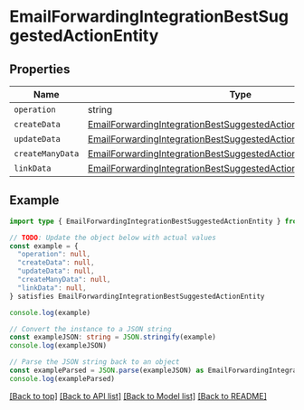 
# EmailForwardingIntegrationBestSuggestedActionEntity


## Properties

Name | Type
------------ | -------------
`operation` | string
`createData` | [EmailForwardingIntegrationBestSuggestedActionEntityCreateData](EmailForwardingIntegrationBestSuggestedActionEntityCreateData.md)
`updateData` | [EmailForwardingIntegrationBestSuggestedActionEntityUpdateData](EmailForwardingIntegrationBestSuggestedActionEntityUpdateData.md)
`createManyData` | [EmailForwardingIntegrationBestSuggestedActionEntityCreateManyData](EmailForwardingIntegrationBestSuggestedActionEntityCreateManyData.md)
`linkData` | [EmailForwardingIntegrationBestSuggestedActionEntityLinkData](EmailForwardingIntegrationBestSuggestedActionEntityLinkData.md)

## Example

```typescript
import type { EmailForwardingIntegrationBestSuggestedActionEntity } from '@usesofia/pegasus-ai-api-sdk'

// TODO: Update the object below with actual values
const example = {
  "operation": null,
  "createData": null,
  "updateData": null,
  "createManyData": null,
  "linkData": null,
} satisfies EmailForwardingIntegrationBestSuggestedActionEntity

console.log(example)

// Convert the instance to a JSON string
const exampleJSON: string = JSON.stringify(example)
console.log(exampleJSON)

// Parse the JSON string back to an object
const exampleParsed = JSON.parse(exampleJSON) as EmailForwardingIntegrationBestSuggestedActionEntity
console.log(exampleParsed)
```

[[Back to top]](#) [[Back to API list]](../README.md#api-endpoints) [[Back to Model list]](../README.md#models) [[Back to README]](../README.md)


